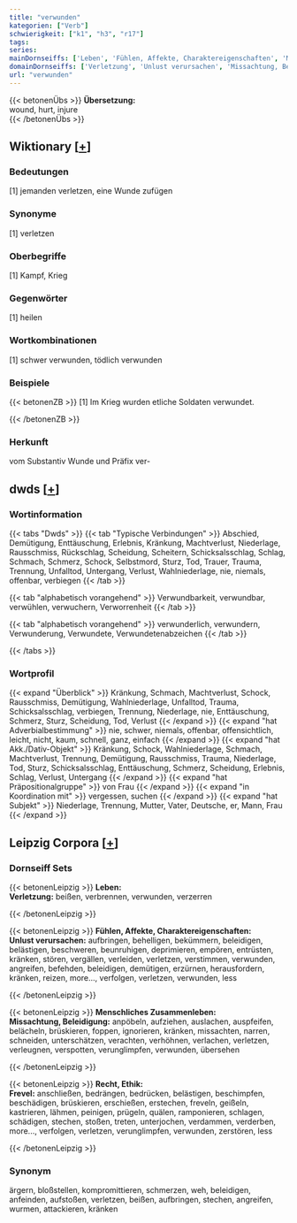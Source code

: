 ```yaml
---
title: "verwunden"
kategorien: ["Verb"]
schwierigkeit: ["k1", "h3", "r17"]
tags:
series:
mainDornseiffs: ['Leben', 'Fühlen, Affekte, Charaktereigenschaften', 'Menschliches Zusammenleben', 'Recht, Ethik']
domainDornseiffs: ['Verletzung', 'Unlust verursachen', 'Missachtung, Beleidigung', 'Frevel']
url: "verwunden"
---
```


{{< betonenÜbs >}}
**Übersetzung:**  
wound, hurt, injure  
{{< /betonenÜbs >}}

## Wiktionary [[+](https://de.wiktionary.org/wiki/verwunden)]

### Bedeutungen
[1] jemanden verletzen, eine Wunde zufügen  

### Synonyme
[1] verletzen  

### Oberbegriffe
[1] Kampf, Krieg  

### Gegenwörter
[1] heilen  

### Wortkombinationen
[1] schwer verwunden, tödlich verwunden  

### Beispiele
{{< betonenZB >}}
[1] Im Krieg wurden etliche Soldaten verwundet.  

{{< /betonenZB >}}
### Herkunft
vom Substantiv Wunde und Präfix ver-  



## dwds [[+](https://www.dwds.de/wb/verwunden)]

### Wortinformation
{{< tabs "Dwds" >}}
{{< tab "Typische Verbindungen" >}}
Abschied, Demütigung, Enttäuschung, Erlebnis, Kränkung, Machtverlust, Niederlage, Rausschmiss, Rückschlag, Scheidung, Scheitern, Schicksalsschlag, Schlag, Schmach, Schmerz, Schock, Selbstmord, Sturz, Tod, Trauer, Trauma, Trennung, Unfalltod, Untergang, Verlust, Wahlniederlage, nie, niemals, offenbar, verbiegen
{{< /tab >}}

{{< tab "alphabetisch vorangehend" >}}
Verwundbarkeit, verwundbar, verwühlen, verwuchern, Verworrenheit
{{< /tab >}}

{{< tab "alphabetisch vorangehend" >}}
verwunderlich, verwundern, Verwunderung, Verwundete, Verwundetenabzeichen
{{< /tab >}}

{{< /tabs >}}

### Wortprofil
{{< expand "Überblick" >}} Kränkung, Schmach, Machtverlust, Schock, Rausschmiss, Demütigung, Wahlniederlage, Unfalltod, Trauma, Schicksalsschlag, verbiegen, Trennung, Niederlage, nie, Enttäuschung, Schmerz, Sturz, Scheidung, Tod, Verlust {{< /expand >}}
{{< expand "hat Adverbialbestimmung" >}} nie, schwer, niemals, offenbar, offensichtlich, leicht, nicht, kaum, schnell, ganz, einfach {{< /expand >}}
{{< expand "hat Akk./Dativ-Objekt" >}} Kränkung, Schock, Wahlniederlage, Schmach, Machtverlust, Trennung, Demütigung, Rausschmiss, Trauma, Niederlage, Tod, Sturz, Schicksalsschlag, Enttäuschung, Schmerz, Scheidung, Erlebnis, Schlag, Verlust, Untergang {{< /expand >}}
{{< expand "hat Präpositionalgruppe" >}} von Frau {{< /expand >}}
{{< expand "in Koordination mit" >}} vergessen, suchen {{< /expand >}}
{{< expand "hat Subjekt" >}} Niederlage, Trennung, Mutter, Vater, Deutsche, er, Mann, Frau {{< /expand >}}

## Leipzig Corpora [[+](https://corpora.uni-leipzig.de/en/res?word=verwunden&corpusId=deu_newscrawl-public_2018)]

### Dornseiff Sets
{{< betonenLeipzig >}}
**Leben:**  
**Verletzung:** beißen, verbrennen, verwunden, verzerren  

{{< /betonenLeipzig >}}


{{< betonenLeipzig >}}
**Fühlen, Affekte, Charaktereigenschaften:**  
**Unlust verursachen:** aufbringen, behelligen, bekümmern, beleidigen, belästigen, beschweren, beunruhigen, deprimieren, empören, entrüsten, kränken, stören, vergällen, verleiden, verletzen, verstimmen, verwunden, angreifen, befehden, beleidigen, demütigen, erzürnen, herausfordern, kränken, reizen, more..., verfolgen, verletzen, verwunden, less  

{{< /betonenLeipzig >}}


{{< betonenLeipzig >}}
**Menschliches Zusammenleben:**  
**Missachtung, Beleidigung:** anpöbeln, aufziehen, auslachen, auspfeifen, belächeln, brüskieren, foppen, ignorieren, kränken, missachten, narren, schneiden, unterschätzen, verachten, verhöhnen, verlachen, verletzen, verleugnen, verspotten, verunglimpfen, verwunden, übersehen  

{{< /betonenLeipzig >}}


{{< betonenLeipzig >}}
**Recht, Ethik:**  
**Frevel:** anschließen, bedrängen, bedrücken, belästigen, beschimpfen, beschädigen, brüskieren, erschießen, erstechen, freveln, geißeln, kastrieren, lähmen, peinigen, prügeln, quälen, ramponieren, schlagen, schädigen, stechen, stoßen, treten, unterjochen, verdammen, verderben, more..., verfolgen, verletzen, verunglimpfen, verwunden, zerstören, less  

{{< /betonenLeipzig >}}

### Synonym
ärgern, bloßstellen, kompromittieren, schmerzen, weh, beleidigen, anfeinden, aufstoßen, verletzen, beißen, aufbringen, stechen, angreifen, wurmen, attackieren, kränken

